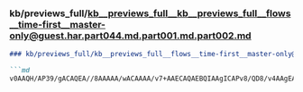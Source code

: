 ### kb/previews_full/kb__previews_full__kb__previews_full__flows__time-first__master-only@guest.har.part044.md.part001.md.part002.md

```md
### kb/previews_full/kb__previews_full__flows__time-first__master-only@guest.har.part044.md.part001.md (part 002)

```md
v0AAQH/AP39/gACAQEA//8AAAAA/wACAAAA/v7+AAECAQAEBQIAAgICAPv8/QD8/v4AAgEAAAEAAAD///8AAQAAAP/+
```

```

```
